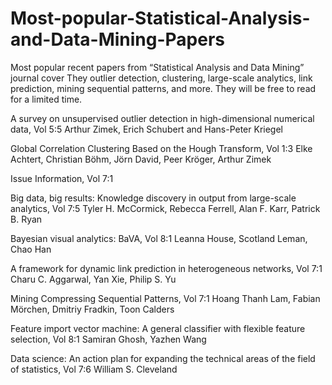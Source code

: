 # Most-popular-Statistical-Analysis-and-Data-Mining-Papers

Most popular recent papers from “Statistical Analysis and Data Mining” journal cover They outlier detection, clustering, large-scale analytics, link prediction, mining sequential patterns, and more. They will be free to read for a limited time.

A survey on unsupervised outlier detection in high-dimensional numerical data, Vol 5:5
Arthur Zimek, Erich Schubert and Hans-Peter Kriegel

Global Correlation Clustering Based on the Hough Transform, Vol 1:3
Elke Achtert, Christian Böhm, Jörn David, Peer Kröger, Arthur Zimek

Issue Information, Vol 7:1

Big data, big results: Knowledge discovery in output from large-scale analytics, Vol 7:5
Tyler H. McCormick, Rebecca Ferrell, Alan F. Karr, Patrick B. Ryan

Bayesian visual analytics: BaVA, Vol 8:1
Leanna House, Scotland Leman, Chao Han

A framework for dynamic link prediction in heterogeneous networks, Vol 7:1
Charu C. Aggarwal, Yan Xie, Philip S. Yu

Mining Compressing Sequential Patterns, Vol 7:1
Hoang Thanh Lam, Fabian Mörchen, Dmitriy Fradkin, Toon Calders

Feature import vector machine: A general classifier with flexible feature selection, Vol 8:1
Samiran Ghosh, Yazhen Wang

Data science: An action plan for expanding the technical areas of the field of statistics, Vol 7:6
William S. Cleveland
